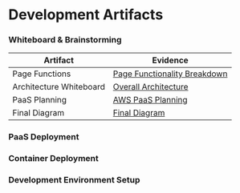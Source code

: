 # Development Artifacts

### Whiteboard & Brainstorming
Artifact | Evidence 
--- | --- 
Page Functions | [Page Functionality Breakdown](https://github.com/inforeliance/MedCheck/blob/master/Artifacts/Development/PageFunctionWhiteboard.JPG)
Architecture Whiteboard | [Overall Architecture](https://github.com/inforeliance/MedCheck/blob/master/Artifacts/Development/ArchitectureWhiteboard.jpg)
PaaS Planning | [AWS PaaS Planning](https://github.com/inforeliance/MedCheck/blob/master/Artifacts/Development/PaaSplanWhiteboard.jpg)
Final Diagram | [Final Diagram](https://github.com/inforeliance/MedCheck/blob/master/Artifacts/Development/ArchitecturalDiagram.png)


### PaaS Deployment

### Container Deployment

### Development Environment Setup
